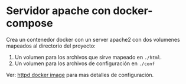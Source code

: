 # Servidor apache con docker-compose

Crea un contenedor docker con un server apache2 con dos volumenes mapeados al directorio del proyecto:
1. Un volumen para los archivos que sirve mapeado en `./html`.
2. Un volumen para los archivos de configuración en `./conf`

Ver: [httpd docker image](https://hub.docker.com/_/httpd) para mas detalles de configuración.